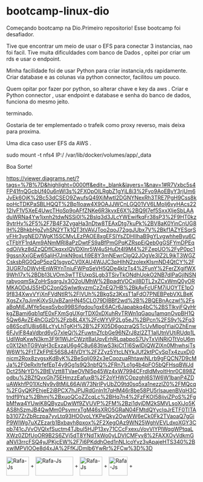 # bootcamp-linux-dio

Começando bootcamp na Dio.Primeiro repositorio!
Esse bootcamp foi desafiador.

Tive que encontrar um meio de usar o EFS para conectar 3 instancias, nao foi facil.
Tive muita dificuldades com banco de Dados , opitei por criar um rds e usar o endpoint.

Minha facilidade foi de usar Python para criar instancia,rds rapidamente.
Criar database e as colunas via python connector, facilitou um pouco.

Quem opitar por fazer por python, so alterar chave e key da aws .
Criar e Python connector , usar endpoint e database e senha do banco de dados, funciona do mesmo jeito.

terminado.

Gostaria de ter emplementado o trafeik como proxy reverso, mais deixa para proxima.

Uma dica caso user EFS da AWS .

sudo mount -t nfs4 IP:/ /var/lib/docker/volumes/app/_data

Boa Sorte!

https://viewer.diagrams.net/?tags=%7B%7D&highlight=0000ff&edit=_blank&layers=1&nav=1#R7Vxbc5s4FP41fnQGcbUf40u6nWl3s%2FXOpOlLRgbZ1gYjL8i3%2Fvo9AoEByY3rjUm6JvEk6OjK%2Bc53dCSEO9ZwufsQ49XiMwtI2DGNYNexRh3TRE7PgH9Css8kpoHcTDKPaSBLHQQT%2Bp1Ioaw4X9OAJJWCnLGQ01VV6LMoIj6vyHAcs2212IyF1V5XeE4UwcTHoSp9oAFfZNKe6R3kvxE6X%2BQ9I7ef5SxxXljeSbLAAduWRNa4Yw1jxnh2tdwNSSi0l%2Bslq3d3JLcYWEwifkqFr38sP3%2F9HT0kz9vtrHv%2F5%2F7B4F3ZygaHa3nDtw8TEAxDtg7kuPk%2BV8aK0YinCnUG8IH%2BhkbHgZyhSN2YTk1QT3tVAVJToo2qoJ72qgJUbx7V%2Bkf1AZYESqrSvFHr3ygNED7WgK15SCMyLEzPAOE8xgEFSIYsZDHIIhaB9gYLvgwhheByu6CcTFbYF1rdAm9ANmMRl8aPzDwtFS9aBfPmGPqKZRspEiQeb0gGSFYmDPEqodOiVkz8dZzQDflCkqxxIQVDXInr5W4uSHuDt4l9M4%2FZepUO%2FyP0pc19gssnXxjGEw65aIjH7JnkN9oxLfi9E8Y3mNEwrClgQ2JOgVe3IZ2L9jkT3WGZCsksbRG0QqP5pzQ1sgypCV0XAU4WJJC3pHIhN2zolexKIsmND4QtCY%2F3UGR7oDWyHEnWRYnTniuFWPqSeVH5QDe4kIzTs4%2FunY%2FerZXgjfWX9Wh17x%2BDb13LVOm3wTTEUxpSLgb3TSivTkONdhUokO2NB7dlPaGjINSNrabyoqmSkZoHrSsqrgJx3O2oUMhW%2BpadtVOCxjI8DTL2xZCxWmQ0yORMKAODdJS5HDC2onQSwIwtkyzmCzZnEQ7HB%2BkAvFcUFM7iUOYTE1pO9f834XwvVYjXnFVdNtlR%2FlVUh%2BkgSz3KxsT1aFdO7PNEBPebVXLBeKXgsZx7qJimKjXvSUxBZanHN45CLO79DIBBf2wd%2B%2BQEBnAczwl%2FsaBqMjEJMYe5pxqSvbo99BSifgdou1gxE6ACr6Japabkq4bC%2BSTlkyjFQyHrkgZBami6qb1qfE0xFXmSgUXgrTDX0xDXuhRvTRWn1qGapu1amqnOvpBH1Q5Qw6AvZE4hCGzD%2Fzb8L4X%2FcWYVP2Lg5eJ%2BPcn%2FS9y%2Fq3o86Scd1U8is68LcYyLhTgKH%2B%2FX05D6gozraQSTcUvMlpglYiaiOZhEnw6FJylF84aVdbrd6yG7xleQj%2FuwtnZfcbGe96NZrJ8zl2ZT1alUtnVUtjRUdp1LUdlWqKxwN3km3F9I1WiJrCWzjtBaUqvErhRLqabpoS7UyTxViNRiOTtVoU6mc0X12khTG9VqH3cExzaU6g4C8u683tiwS3kjCtTl6SwIDiQWZlXn0MhwhsjTsW6W%2FtTZkFPtE56S8J4lVDY%2FZZyz5YtcLNYkJUf2ktPCySpTx4zuxDj0nicm2Rox8zvgsxKdByK%2BeSqlj092x3eCqozuaRhtawiNLrb9gFQCN7D9cMJa%2F0eRxItrfefEpT4y9Gg1s9Q3nbfQ%2FRn7Lo1g4b4pFO5bQFHsqBWJdDct25NrYD%2BtEVztt8TVaeOVNl5p45Wz4xW7994CFrdldMvoltHnr0C898Zodbu%2BZfQvxGh75EHmzzEafuxB%2F2oYHWCOpzghl6S1W6W1banP4ZDuAWkhfP01lXcNy9v8tMiL66AjW73NrIPyUbZO9td0sq5xa1nezzlZ0%2FMQcq%2FGyQKPEhjeE2iBPCX7hJPlJRdGnln1t7qHM46r8be58PU5rlsauenBVqH3Ctndf9Ysz%2Bhmj%2BxuoQCoZZcqLc%2BHq7n4%2FzFKOI58ijviZPoS%2FgbMfwa4YUwiK8QByzuDwWf9ZVUVP%2FM%2Bzi1dyjDM2kSMVLsoXiJo5KAS8hSzmJB4QwMm0PsymrxTgM46sXRO5GRaN04FMtdQYycIqJrETF0TlTAb3107ZrZbRczpa7yvLtq93HO0voLYKPeQky2OwWW6eCk0Fk2TVaoaQ7gGiP9WIWg7uXZEzarb1Bxbavh8pxox%2F2XegOAz9WN25WghVEVLdxoXGY3Cpb741cJVvOVQIxfSuctm4TJbuI5HJP13xy71CCcFxexuVovVlYPlWqgWPtqaLXWz0ZDfUoOR9B2S6ZVj5dT8YNdTkWo0yLDVICMFyv8%2FAXXOyVdkmGaNVl3rrcFSQ4yJPKjcEW%2F7i6PKddhOed1nNLIcoYvz3vApajeHTS340%2BxwIMPVIOOe8d4xJA%2FfKJDmlb6YwRr%2FCw%3D%3D


<img align="center" alt="Rafa-Js" height="50" width="60" src="https://cdn.jsdelivr.net/gh/devicons/devicon/icons/amazonwebservices/amazonwebservices-original.svg" /> +
<img align="center" alt="Rafa-Js" height="50" width="100" src="https://cdn.jsdelivr.net/gh/devicons/devicon/icons/docker/docker-original-wordmark.svg" /> +
<img align="center" alt="Rafa-Js" height="50" width="60" src="https://cdn.jsdelivr.net/gh/devicons/devicon/icons/linux/linux-original.svg" /> +
<img align="center" alt="Rafa-Js" height="50" width="50" src="https://cdn.jsdelivr.net/gh/devicons/devicon/icons/putty/putty-original.svg" /> +



